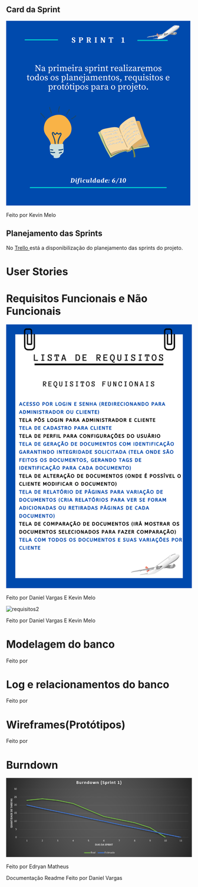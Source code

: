 ## Card da Sprint
![card1](https://github.com/Salitop/HandbookPlane_4ADS-A/blob/Sprint-1/Doc/Cards/Card_1.png)

Feito por Kevin Melo

## Planejamento das Sprints
No <a href='https://trello.com/b/n0Ky9r1p/api-4sem'> Trello </a>
está a disponibilização do planejamento das sprints do projeto.

# User Stories

# Requisitos Funcionais e Não Funcionais
![requisitos1](https://github.com/Salitop/HandbookPlane_4ADS-A/blob/Sprint-1/Doc/Requisitos/Requisitos_funcionais.png)

Feito por Daniel Vargas E Kevin Melo

![requisitos2](https://github.com/Salitop/HandbookPlane_4ADS-A/blob/Sprint-1/Doc/Requisitos/Requisitos_n%C3%A3o_funcionais.png)

Feito por Daniel Vargas E Kevin Melo

# Modelagem do banco


Feito por 

# Log e relacionamentos do banco


Feito por 

# Wireframes(Protótipos)

Feito por  


# Burndown

![burndown](https://github.com/Salitop/HandbookPlane_4ADS-A/blob/Sprint-1/Doc/Burndown/burndown_sprint1.png)

Feito por Edryan Matheus

Documentação Readme Feito por Daniel Vargas
